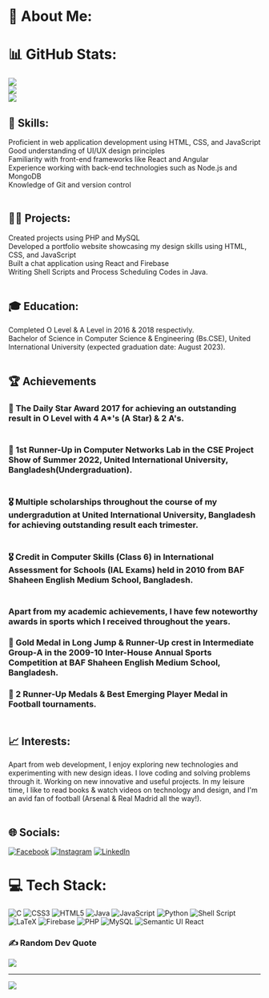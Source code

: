 # 💫 About Me:

# 📊 GitHub Stats:
![](https://github-readme-stats.vercel.app/api?username=zyanislam&theme=nightowl&hide_border=false&include_all_commits=true&count_private=true)<br/>
![](https://github-readme-streak-stats.herokuapp.com/?user=zyanislam&theme=nightowl&hide_border=false)<br/>
![](https://github-readme-stats.vercel.app/api/top-langs/?username=zyanislam&theme=nightowl&hide_border=false&include_all_commits=true&count_private=true&layout=compact)

## 🎯 Skills:
Proficient in web application development using HTML, CSS, and JavaScript<br>Good understanding of UI/UX design principles<br>Familiarity with front-end frameworks like React and Angular<br>Experience working with back-end technologies such as Node.js and MongoDB<br>Knowledge of Git and version control<br><br>

## 👨‍💻 Projects:
Created projects using PHP and MySQL<br>Developed a portfolio website showcasing my design skills using HTML, CSS, and JavaScript<br>Built a chat application using React and Firebase<br>Writing Shell Scripts and Process Scheduling Codes in Java.<br><br>

## 🎓 Education:
Completed O Level & A Level in 2016 & 2018 respectivly.<br>
Bachelor of Science in Computer Science & Engineering (Bs.CSE), United International University (expected graduation date: August 2023).<br><br>

## 🏆 Achievements
### 🏅 The Daily Star Award 2017 for achieving an outstanding result in O Level with 4 A*'s (A Star) & 2 A's.<br><br>
### 🏅 1st Runner-Up in Computer Networks Lab in the CSE Project Show of Summer 2022, United International University, Bangladesh(Undergraduation).<br><br>
### 🎖️ Multiple scholarships throughout the course of my undergradution at United International University, Bangladesh for achieving outstanding result each trimester.<br><br>
### 🎖️ Credit in Computer Skills (Class 6) in International Assessment for Schools (IAL Exams) held in 2010 from BAF Shaheen English Medium School, Bangladesh.<br><br>

### Apart from my academic achievements, I have few noteworthy awards in sports which I received throughout the years.<br>
### 🏅 Gold Medal in Long Jump & Runner-Up crest in Intermediate Group-A in the 2009-10 Inter-House Annual Sports Competition at BAF Shaheen English Medium School, Bangladesh.<br>
### 🏅 2 Runner-Up Medals & Best Emerging Player Medal in Football tournaments.<br><br>

## 📈 Interests:
Apart from web development, I enjoy exploring new technologies and experimenting with new design ideas. I love coding and solving problems through it. Working on new innovative and useful projects. In my leisure time, I like to read books & watch videos on technology and design, and I'm an avid fan of football (Arsenal & Real Madrid all the way!).<br><br>


## 🌐 Socials:
[![Facebook](https://img.shields.io/badge/Facebook-%231877F2.svg?logo=Facebook&logoColor=white)](https://www.facebook.com/amazzyan) [![Instagram](https://img.shields.io/badge/Instagram-%23E4405F.svg?logo=Instagram&logoColor=white)](https://www.instagram.com/amazzyan/) [![LinkedIn](https://img.shields.io/badge/LinkedIn-%230077B5.svg?logo=linkedin&logoColor=white)](https://www.linkedin.com/in/fahadalislam/)

# 💻 Tech Stack:
![C](https://img.shields.io/badge/c-%2300599C.svg?style=for-the-badge&logo=c&logoColor=white) ![CSS3](https://img.shields.io/badge/css3-%231572B6.svg?style=for-the-badge&logo=css3&logoColor=white) ![HTML5](https://img.shields.io/badge/html5-%23E34F26.svg?style=for-the-badge&logo=html5&logoColor=white) ![Java](https://img.shields.io/badge/java-%23ED8B00.svg?style=for-the-badge&logo=java&logoColor=white) ![JavaScript](https://img.shields.io/badge/javascript-%23323330.svg?style=for-the-badge&logo=javascript&logoColor=%23F7DF1E) ![Python](https://img.shields.io/badge/python-3670A0?style=for-the-badge&logo=python&logoColor=ffdd54) ![Shell Script](https://img.shields.io/badge/shell_script-%23121011.svg?style=for-the-badge&logo=gnu-bash&logoColor=white) ![LaTeX](https://img.shields.io/badge/latex-%23008080.svg?style=for-the-badge&logo=latex&logoColor=white) ![Firebase](https://img.shields.io/badge/firebase-%23039BE5.svg?style=for-the-badge&logo=firebase) ![PHP](https://img.shields.io/badge/php-%23777BB4.svg?style=for-the-badge&logo=php&logoColor=white) ![MySQL](https://img.shields.io/badge/mysql-%2300f.svg?style=for-the-badge&logo=mysql&logoColor=white) ![Semantic UI React](https://img.shields.io/badge/Semantic%20UI%20React-%2335BDB2.svg?style=for-the-badge&logo=SemanticUIReact&logoColor=white)


### ✍️ Random Dev Quote
![](https://quotes-github-readme.vercel.app/api?type=horizontal&theme=gruvbox)

---
[![](https://visitcount.itsvg.in/api?id=zyanislam&icon=9&color=12)](https://visitcount.itsvg.in)

<!-- Proudly created with GPRM ( https://gprm.itsvg.in ) -->
